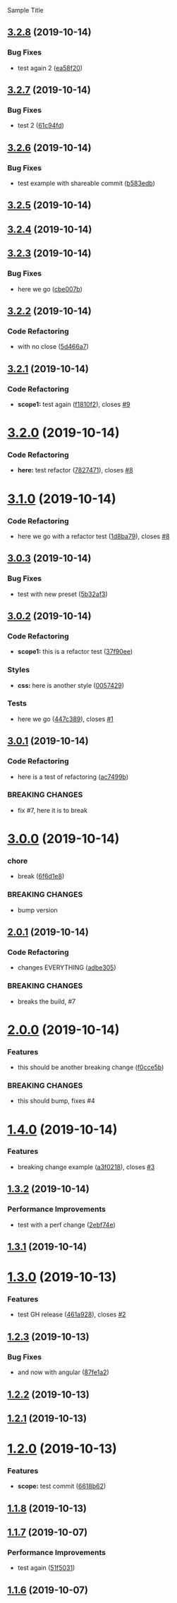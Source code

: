 Sample Title

## [3.2.8](https://github.com/LonnyGomes/conventional-commits-poc/compare/v3.2.7...v3.2.8) (2019-10-14)


### Bug Fixes

* test again 2 ([ea58f20](https://github.com/LonnyGomes/conventional-commits-poc/commit/ea58f209659643f0db8544c0ddfd066972787dbc))

## [3.2.7](https://github.com/LonnyGomes/conventional-commits-poc/compare/v3.2.6...v3.2.7) (2019-10-14)


### Bug Fixes

* test 2 ([61c94fd](https://github.com/LonnyGomes/conventional-commits-poc/commit/61c94fda5ad982e64dc09b114984d7e6b1f3781e))

## [3.2.6](https://github.com/LonnyGomes/conventional-commits-poc/compare/v3.2.5...v3.2.6) (2019-10-14)


### Bug Fixes

* test example with shareable commit ([b583edb](https://github.com/LonnyGomes/conventional-commits-poc/commit/b583edbac09799ef727d100fbf153cd291dad194))

## [3.2.5](https://github.com/LonnyGomes/conventional-commits-poc/compare/v3.2.4...v3.2.5) (2019-10-14)

## [3.2.4](https://github.com/LonnyGomes/conventional-commits-poc/compare/v3.2.3...v3.2.4) (2019-10-14)

## [3.2.3](https://github.com/LonnyGomes/conventional-commits-poc/compare/v3.2.2...v3.2.3) (2019-10-14)


### Bug Fixes

* here we go ([cbe007b](https://github.com/LonnyGomes/conventional-commits-poc/commit/cbe007b))

## [3.2.2](https://github.com/LonnyGomes/conventional-commits-poc/compare/v3.2.1...v3.2.2) (2019-10-14)


### Code Refactoring

* with no close ([5d466a7](https://github.com/LonnyGomes/conventional-commits-poc/commit/5d466a7))

## [3.2.1](https://github.com/LonnyGomes/conventional-commits-poc/compare/v3.2.0...v3.2.1) (2019-10-14)


### Code Refactoring

* **scope1:** test again ([f1810f2](https://github.com/LonnyGomes/conventional-commits-poc/commit/f1810f2)), closes [#9](https://github.com/LonnyGomes/conventional-commits-poc/issues/9)

# [3.2.0](https://github.com/LonnyGomes/conventional-commits-poc/compare/v3.1.0...v3.2.0) (2019-10-14)


### Code Refactoring

* **here:** test refactor ([7827471](https://github.com/LonnyGomes/conventional-commits-poc/commit/7827471)), closes [#8](https://github.com/LonnyGomes/conventional-commits-poc/issues/8)

# [3.1.0](https://github.com/LonnyGomes/conventional-commits-poc/compare/v3.0.3...v3.1.0) (2019-10-14)


### Code Refactoring

* here we go with a refactor test ([1d8ba79](https://github.com/LonnyGomes/conventional-commits-poc/commit/1d8ba79)), closes [#8](https://github.com/LonnyGomes/conventional-commits-poc/issues/8)

## [3.0.3](https://github.com/LonnyGomes/conventional-commits-poc/compare/v3.0.2...v3.0.3) (2019-10-14)


### Bug Fixes

* test with new preset ([5b32af3](https://github.com/LonnyGomes/conventional-commits-poc/commit/5b32af3))

## [3.0.2](https://github.com/LonnyGomes/conventional-commits-poc/compare/v3.0.1...v3.0.2) (2019-10-14)


### Code Refactoring

* **scope1:** this is a refactor test ([37f90ee](https://github.com/LonnyGomes/conventional-commits-poc/commit/37f90ee))


### Styles

* **css:** here is another style ([0057429](https://github.com/LonnyGomes/conventional-commits-poc/commit/0057429))


### Tests

* here we go ([447c389](https://github.com/LonnyGomes/conventional-commits-poc/commit/447c389)), closes [#1](https://github.com/LonnyGomes/conventional-commits-poc/issues/1)

## [3.0.1](https://github.com/LonnyGomes/conventional-commits-poc/compare/v3.0.0...v3.0.1) (2019-10-14)


### Code Refactoring

* here is a test of refactoring ([ac7499b](https://github.com/LonnyGomes/conventional-commits-poc/commit/ac7499b))


### BREAKING CHANGES

* fix #7, here it is to break

# [3.0.0](https://github.com/LonnyGomes/conventional-commits-poc/compare/v2.0.1...v3.0.0) (2019-10-14)


### chore

* break ([6f6d1e8](https://github.com/LonnyGomes/conventional-commits-poc/commit/6f6d1e8))


### BREAKING CHANGES

* bump version

## [2.0.1](https://github.com/LonnyGomes/conventional-commits-poc/compare/v2.0.0...v2.0.1) (2019-10-14)


### Code Refactoring

* changes EVERYTHING ([adbe305](https://github.com/LonnyGomes/conventional-commits-poc/commit/adbe305))


### BREAKING CHANGES

* breaks the build, #7

# [2.0.0](https://github.com/LonnyGomes/conventional-commits-poc/compare/v1.4.0...v2.0.0) (2019-10-14)


### Features

* this should be another breaking change ([f0cce5b](https://github.com/LonnyGomes/conventional-commits-poc/commit/f0cce5b))


### BREAKING CHANGES

* this should bump, fixes #4

# [1.4.0](https://github.com/LonnyGomes/conventional-commits-poc/compare/v1.3.2...v1.4.0) (2019-10-14)


### Features

* breaking change example ([a3f0218](https://github.com/LonnyGomes/conventional-commits-poc/commit/a3f0218)), closes [#3](https://github.com/LonnyGomes/conventional-commits-poc/issues/3)

## [1.3.2](https://github.com/LonnyGomes/conventional-commits-poc/compare/v1.3.1...v1.3.2) (2019-10-14)


### Performance Improvements

* test with a perf change ([2ebf74e](https://github.com/LonnyGomes/conventional-commits-poc/commit/2ebf74e))

## [1.3.1](https://github.com/LonnyGomes/conventional-commits-poc/compare/v1.3.0...v1.3.1) (2019-10-14)

# [1.3.0](https://github.com/LonnyGomes/conventional-commits-poc/compare/v1.2.3...v1.3.0) (2019-10-13)


### Features

* test GH release ([461a928](https://github.com/LonnyGomes/conventional-commits-poc/commit/461a928)), closes [#2](https://github.com/LonnyGomes/conventional-commits-poc/issues/2)

## [1.2.3](https://github.com/LonnyGomes/conventional-commits-poc/compare/v1.2.2...v1.2.3) (2019-10-13)


### Bug Fixes

* and now with angular ([87fe1a2](https://github.com/LonnyGomes/conventional-commits-poc/commit/87fe1a2))

## [1.2.2](https://github.com/LonnyGomes/conventional-commits-poc/compare/v1.2.1...v1.2.2) (2019-10-13)

## [1.2.1](https://github.com/LonnyGomes/conventional-commits-poc/compare/v1.2.0...v1.2.1) (2019-10-13)

# [1.2.0](https://github.com/LonnyGomes/conventional-commits-poc/compare/v1.1.8...v1.2.0) (2019-10-13)


### Features

* **scope:** test commit ([6618b62](https://github.com/LonnyGomes/conventional-commits-poc/commit/6618b62))

## [1.1.8](https://github.com/LonnyGomes/conventional-commits-poc/compare/v1.1.7...v1.1.8) (2019-10-13)

## [1.1.7](https:/Users/carpelucem/code/repos/conventional-commits-poc-bare/compare/v1.1.6...v1.1.7) (2019-10-07)


### Performance Improvements

* test again ([51f5031](https:/Users/carpelucem/code/repos/conventional-commits-poc-bare/commit/51f5031))

## [1.1.6](https:/Users/carpelucem/code/repos/conventional-commits-poc-bare/compare/v1.1.5...v1.1.6) (2019-10-07)
